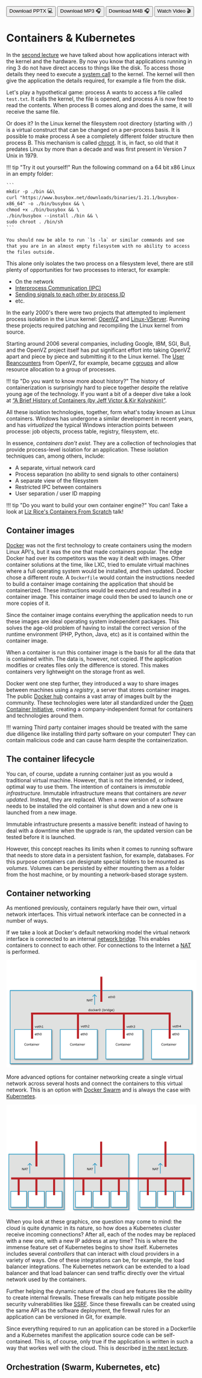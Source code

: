 <div class="download">
<a href="fh-cloud-computing-lecture-4-containers.pptx"><button>Download PPTX 💻</button></a>
<a href="fh-cloud-computing-lecture-4-containers.mp3"><button>Download MP3 🎧</button></a>
<a href="fh-cloud-computing-lecture-4-containers.m4b"><button>Download M4B 🎧</button></a>
<a href="#"><button>Watch Video 🎬</button></a>
</div>

<h1>Containers & Kubernetes</h1>

In the [second lecture](../2-iaas/index.md) we have talked about how applications interact with the kernel and the hardware. By now you know that applications running in ring 3 do not have direct access to things like the disk. To access those details they need to execute a [system call](https://en.wikipedia.org/wiki/System_call) to the kernel. The kernel will then give the application the details required, for example a file from the disk.

Let's play a hypothetical game: process A wants to access a file called `test.txt`. It calls the kernel, the file is opened, and process A is now free to read the contents. When process B comes along and does the same, it will receive the same file.

Or does it? In the Linux kernel the filesystem root directory (starting with `/`) is a virtual construct that can be changed on a per-process basis. It is possible to make process A see a completely different folder structure then process B. This mechanism is called [chroot](https://en.wikipedia.org/wiki/Chroot). It is, in fact, so old that it predates Linux by more than a decade and was first present in Version 7 Unix in 1979.

!!! tip "Try it out yourself!"
    Run the following command on a 64 bit x86 Linux in an empty folder:
    
    ```
    mkdir -p ./bin &&\
    curl "https://www.busybox.net/downloads/binaries/1.21.1/busybox-x86_64" -o ./bin/busybox && \
    chmod +x ./bin/busybox && \
    ./bin/busybox --install ./bin && \
    sudo chroot . /bin/sh
    ```

    You should now be able to run `ls -la` or similar commands and see that you are in an almost empty filesystem with no ability to access the files outside. 

This alone only isolates the two process on a filesystem level, there are still plenty of opportunities for two processes to interact, for example:

- On the network
- [Interprocess Communication (IPC)](https://en.wikipedia.org/wiki/Inter-process_communication)
- [Sending signals to each other by process ID](https://en.wikipedia.org/wiki/Signal_(IPC))
- etc.

In the early 2000's there were two projects that attempted to implement process isolation in the Linux kernel: [OpenVZ](https://en.wikipedia.org/wiki/OpenVZ) and [Linux-VServer](https://en.wikipedia.org/wiki/Linux-VServer). Running these projects required patching and recompiling the Linux kernel from source.

Starting around 2006 several companies, including Google, IBM, SGI, Bull, and the OpenVZ project itself has put significant effort into taking OpenVZ apart and piece by piece and submitting it to the Linux kernel. The [User Beancounters](https://wiki.openvz.org/UBC) from OpenVZ, for example, became [cgroups](https://en.wikipedia.org/wiki/Cgroups) and allow resource allocation to a group of processes.

!!! tip "Do you want to know more about history?"
    The history of containerization is surprisingly hard to piece together despite the relative young age of the technology. If you want a bit of a deeper dive take a look at [&ldquo;A Brief History of Containers (by Jeff Victor & Kir Kolyshkin)&rdquo;](https://www.youtube.com/watch?v=doUktZIcXF0).

All these isolation technologies, together, form what's today known as Linux containers. Windows has undergone a similar development in recent years, and has *virtualized* the typical Windows interaction points between processe: job objects, process table, registry, filesystem, etc.

In essence, *containers don't exist*. They are a collection of technologies that provide process-level isolation for an application. These isolation techniques can, among others, include:

- A separate, virtual network card
- Process separation (no ability to send signals to other containers)
- A separate view of the filesystem
- Restricted IPC between containers
- User separation / user ID mapping

!!! tip "Do you want to build your own container engine?"
    You can! Take a look at [Liz Rice's Containers From Scratch](https://www.youtube.com/watch?v=Utf-A4rODH8) talk!

## Container images

[Docker](https://www.docker.com/) was not the first technology to create containers using the modern Linux API's, but it was the one that made containers popular. The edge Docker had over its competitors was the way it dealt with images. Other container solutions at the time, like LXC, tried to emulate virtual machines where a full operating system would be installed, and then updated. Docker chose a different route. A `Dockerfile` would contain the instructions needed to build a container image containing the application that should be containerized. These instructions would be executed and resulted in a container image. This container image could then be used to launch one or more copies of it.

Since the container image contains everything the application needs to run these images are ideal operating system independent packages. This solves the age-old problem of having to install the correct version of the runtime environment (PHP, Python, Java, etc) as it is contained within the container image.

When a container is run this container image is the basis for all the data that is contained within. The data is, however, not copied. If the application modifies or creates files only the difference is stored. This makes containers very lightweight on the storage front as well.

Docker went one step further, they introduced a way to share images between machines using a *registry*, a server that stores container images. The public [Docker hub](https://hub.docker.com/) contains a vast array of images built by the community. These technologies were later all standardized under the [Open Container Initiative](https://opencontainers.org/), creating a company-independent format for containers and technologies around them.

!!! warning
    Third party container images should be treated with the same due diligence like installing third party software on your computer! They can contain malicious code and can cause harm despite the containerization.

## The container lifecycle

You can, of course, update a running container just as you would a traditional virtual machine. However, that is not the intended, or indeed, optimal way to use them. The intention of containers is *immutable infrastructure*. Immutable infrastructure means that containers are *never updated*. Instead, they are replaced. When a new version of a software needs to be installed the old container is shut down and a new one is launched from a new image.

Immutable infrastructure presents a massive benefit: instead of having to deal with a downtime when the upgrade is ran, the updated version can be tested before it is launched.

However, this concept reaches its limits when it comes to running software that needs to store data in a persistent fashion, for example, databases. For this purpose containers can designate special folders to be mounted as *volumes*. Volumes can be persisted by either mounting them as a folder from the host machine, or by mounting a network-based storage system.

## Container networking

As mentioned previously, containers regularly have their own, virtual network interfaces. This virtual network interface can be connected in a number of ways.

If we take a look at Docker's default networking model the virtual network interface is connected to an internal [network bridge](https://en.wikipedia.org/wiki/Bridging_(networking)). This enables containers to connect to each other. For connections to the Internet a [NAT](https://en.wikipedia.org/wiki/Network_address_translation) is performed.

![An image illustrating Docker networking. Four containers are connected to an internal docker0 bridge in a virtual machine. Each container sees their own virtual interface as "eth0". A NAT is performed when accessing the public internet.](docker-networking-01.svg)

More advanced options for container networking create a single virtual network across several hosts and connect the containers to this virtual network. This is an option with [Docker Swarm](https://docs.docker.com/engine/swarm/) and is always the case with [Kubernetes](https://kubernetes.io/).

![An image illustrating Kubernetes networking. There are 3 virtual machines that have a common network that the virtual machines are connected to. The outbound connections are NAT'ed to the public IP of each virtual machine.](kubernetes-networking-01.svg)

When you look at these graphics, one question may come to mind: the cloud is quite dynamic in its nature, so how does a Kubernetes cluster receive incoming connections? After all, each of the nodes may be replaced with a new one, with a new IP address at any time? This is where the immense feature set of Kubernetes begins to show itself. Kubernetes includes several *controllers* that can interact with cloud providers in a variety of ways. One of these integrations can be, for example, the load balancer integrations. The Kubernetes network can be extended to a load balancer and that load balancer can send traffic directly over the virtual network used by the containers.

Further helping the dynamic nature of the cloud are features like the ability to create internal firewalls. These firewalls can help mitigate possible security vulnerabilities like [SSRF](https://pasztor.at/blog/what-is-ssrf). Since these firewalls can be created using the same API as the software deployment, the firewall rules for an application can be versioned in Git, for example.

Since everything required to run an application can be stored in a Dockerfile and a Kubernetes manifest the application source code can be self-contained. This is, of course, only true if the application is written in such a way that workes well with the cloud. This is described [in the next lecture](../5-cloud-native/index.md). 

## Orchestration (Swarm, Kubernetes, etc)

